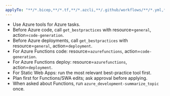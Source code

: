 ```yaml
---
applyTo: "**/*.bicep,**/*.tf,**/*.azcli,**/.github/workflows/**/*.yml,**/azure/**"
---
```

- Use Azure tools for Azure tasks.
- Before Azure code, call `get_bestpractices` with resource=`general`, action=`code-generation`.
- Before Azure deployments, call `get_bestpractices` with resource=`general`, action=`deployment`.
- For Azure Functions code: resource=`azurefunctions`, action=`code-generation`.
- For Azure Functions deploy: resource=`azurefunctions`, action=`deployment`.
- For Static Web Apps: run the most relevant best-practice tool first.
- Plan first for Functions/SWA edits; ask approval before applying.
- When asked about Functions, run `azure_development-summarize_topic` once.
